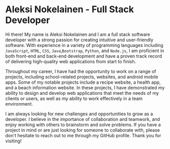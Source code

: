 # Aleksi Nokelainen - Full Stack Developer

Hi there! My name is Aleksi Nokelainen and I am a full stack software developer with a strong passion for creating intuitive and user-friendly software. With experience in a variety of programming languages including `JavaScript`, `HTML`, `CSS`, `Java`,`Bootstrap`, `Python`, and `Node.js`, I am proficient in both front-end and back-end development and have a proven track record of delivering high-quality web applications from start to finish.

Throughout my career, I have had the opportunity to work on a range of projects, including school-related projects, websites, and android mobile apps. Some of my notable projects include a recipe website, a health app, and a beach information website. In these projects, I have demonstrated my ability to design and develop web applications that meet the needs of my clients or users, as well as my ability to work effectively in a team environment.

I am always looking for new challenges and opportunities to grow as a developer. I believe in the importance of collaboration and teamwork, and enjoy working with others to brainstorm and solve problems. If you have a project in mind or are just looking for someone to collaborate with, please don't hesitate to reach out to me through my GitHub profile. Thank you for visiting!

